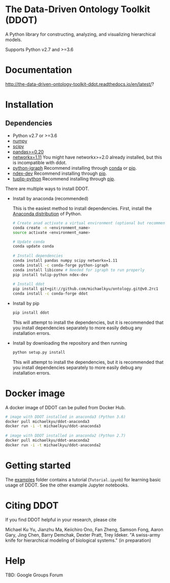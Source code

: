 # The Data-Driven Ontology Toolkit (DDOT)
A Python library for constructing, analyzing, and visualizing hierarchical models.

Supports Python v2.7 and >=3.6

# Documentation

http://the-data-driven-ontology-toolkit-ddot.readthedocs.io/en/latest/?

# Installation

## Dependencies

* Python v2.7 or >=3.6
* [numpy](https://docs.scipy.org/doc/)
* [scipy](https://docs.scipy.org/doc/)
* [pandas>=0.20](http://pandas.pydata.org/)
* [networkx=1.11](https://networkx.github.io/) You might have networkx>=2.0 already installed, but this is incompatible with ddot.
* [python-igraph](http://igraph.org/python/) Recommend installing through [conda](https://anaconda.org/conda-forge/python-igraph) or [pip](https://pypi.python.org/pypi/python-igraph/0.7).
* [ndex-dev](https://github.com/ndexbio/ndex-python) Recommend installing through [pip](https://pypi.python.org/pypi/ndex-dev).
* [tuplip-python](https://pypi.python.org/pypi/tulip-python) Recommend installing through [pip](https://pypi.python.org/pypi/tulip-python).

There are multiple ways to install DDOT.

* Install by anaconda (recommended)

  This is the easiest method to install dependencies. First, install the [Anaconda
  distribution](https://conda.io/docs/user-guide/install/download.html)
  of Python.

  ```bash
  # Create anad activate a virtual environment (optional but recommended)
  conda create -n <environment_name>
  source activate <environment_name>

  # Update conda
  conda update conda
   
  # Install dependencies
  conda install pandas numpy scipy networkx=1.11
  conda install -c conda-forge python-igraph
  conda install libiconv # Needed for igraph to run properly
  pip install tulip-python ndex-dev
   
  # Install ddot
  pip install git+git://github.com/michaelkyu/ontology.git@v0.2rc1
  conda install -c conda-forge ddot
  ```

* Install by pip

  ```bash
  pip install ddot
  ```

  This will attempt to install the dependencies, but it is recommended that you install dependencies separately to more easily debug any installation errors. 

* Install by downloading the repository and then running

  ```bash
  python setup.py install
  ```

  This will attempt to install the dependencies, but it is recommended that you install dependencies separately to more easily debug any installation errors. 


# Docker image

A docker image of DDOT can be pulled from Docker Hub.

```bash
# image with DDOT installed in anaconda3 (Python 3.6)
docker pull michaelkyu/ddot-anaconda3
docker run -i -t michaelkyu/ddot-anaconda3
   
# image with DDOT installed in anaconda2 (Python 2.7)
docker pull michaelkyu/ddot-anaconda2
docker run -i -t michaelkyu/ddot-anaconda2
```

# Getting started

The [examples](examples) folder contains a tutorial (`Tutorial.ipynb`) for
learning basic usage of DDOT. See the other example Jupyter notebooks.

# Citing DDOT

If you find DDOT helpful in your research, please cite

Michael Ku Yu, Jianzhu Ma, Keiichiro Ono, Fan Zheng, Samson Fong,
Aaron Gary, Jing Chen, Barry Demchak, Dexter Pratt, Trey Ideker. "A
swiss-army knife for hierarchical modeling of biological systems." (in
preparation)

# Help

TBD: Google Groups Forum
